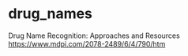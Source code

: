 # drug_names
Drug Name Recognition: Approaches and Resources
https://www.mdpi.com/2078-2489/6/4/790/htm
